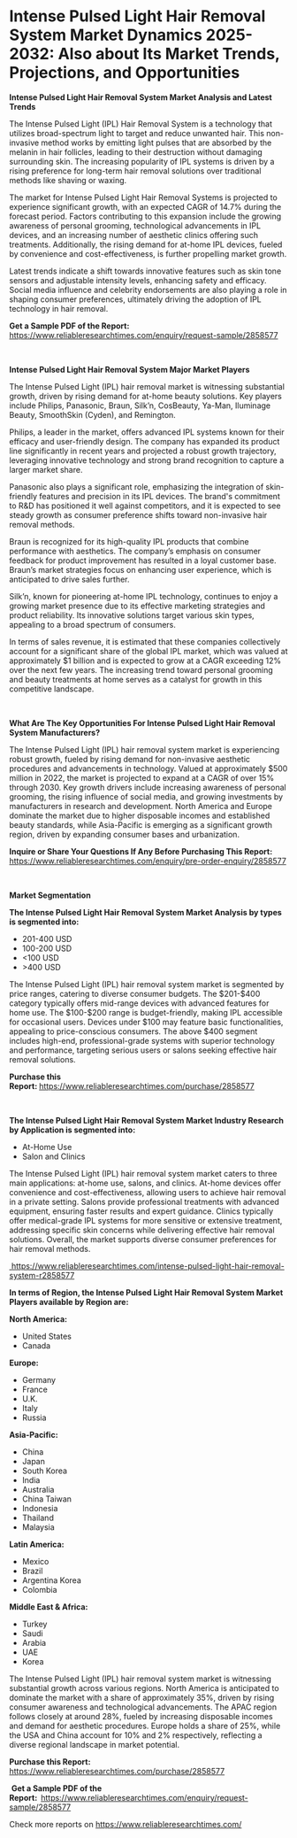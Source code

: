 <p><h1>Intense Pulsed Light Hair Removal System Market Dynamics 2025-2032: Also about Its Market Trends, Projections, and Opportunities</h1></p><p><strong>Intense Pulsed Light Hair Removal System Market Analysis and Latest Trends</strong></p>
<p><p>The Intense Pulsed Light (IPL) Hair Removal System is a technology that utilizes broad-spectrum light to target and reduce unwanted hair. This non-invasive method works by emitting light pulses that are absorbed by the melanin in hair follicles, leading to their destruction without damaging surrounding skin. The increasing popularity of IPL systems is driven by a rising preference for long-term hair removal solutions over traditional methods like shaving or waxing. </p><p>The market for Intense Pulsed Light Hair Removal Systems is projected to experience significant growth, with an expected CAGR of 14.7% during the forecast period. Factors contributing to this expansion include the growing awareness of personal grooming, technological advancements in IPL devices, and an increasing number of aesthetic clinics offering such treatments. Additionally, the rising demand for at-home IPL devices, fueled by convenience and cost-effectiveness, is further propelling market growth. </p><p>Latest trends indicate a shift towards innovative features such as skin tone sensors and adjustable intensity levels, enhancing safety and efficacy. Social media influence and celebrity endorsements are also playing a role in shaping consumer preferences, ultimately driving the adoption of IPL technology in hair removal.</p></p>
<p><strong>Get a Sample PDF of the Report:&nbsp;</strong> <a href="https://www.reliableresearchtimes.com/enquiry/request-sample/2858577?utm_campaign=2237&utm_medium=2&utm_source=Github&utm_content=ia&utm_term=12032025&utm_id=intense-pulsed-light-hair-removal-system">https://www.reliableresearchtimes.com/enquiry/request-sample/2858577</a></p>
<p>&nbsp;</p>
<p><strong>Intense Pulsed Light Hair Removal System Major Market Players</strong></p>
<p><p>The Intense Pulsed Light (IPL) hair removal market is witnessing substantial growth, driven by rising demand for at-home beauty solutions. Key players include Philips, Panasonic, Braun, Silk’n, CosBeauty, Ya-Man, Iluminage Beauty, SmoothSkin (Cyden), and Remington.</p><p>Philips, a leader in the market, offers advanced IPL systems known for their efficacy and user-friendly design. The company has expanded its product line significantly in recent years and projected a robust growth trajectory, leveraging innovative technology and strong brand recognition to capture a larger market share.</p><p>Panasonic also plays a significant role, emphasizing the integration of skin-friendly features and precision in its IPL devices. The brand's commitment to R&D has positioned it well against competitors, and it is expected to see steady growth as consumer preference shifts toward non-invasive hair removal methods.</p><p>Braun is recognized for its high-quality IPL products that combine performance with aesthetics. The company’s emphasis on consumer feedback for product improvement has resulted in a loyal customer base. Braun’s market strategies focus on enhancing user experience, which is anticipated to drive sales further.</p><p>Silk’n, known for pioneering at-home IPL technology, continues to enjoy a growing market presence due to its effective marketing strategies and product reliability. Its innovative solutions target various skin types, appealing to a broad spectrum of consumers.</p><p>In terms of sales revenue, it is estimated that these companies collectively account for a significant share of the global IPL market, which was valued at approximately $1 billion and is expected to grow at a CAGR exceeding 12% over the next few years. The increasing trend toward personal grooming and beauty treatments at home serves as a catalyst for growth in this competitive landscape.</p></p>
<p>&nbsp;</p>
<p><strong>What Are The Key Opportunities For Intense Pulsed Light Hair Removal System Manufacturers?</strong></p>
<p><p>The Intense Pulsed Light (IPL) hair removal system market is experiencing robust growth, fueled by rising demand for non-invasive aesthetic procedures and advancements in technology. Valued at approximately $500 million in 2022, the market is projected to expand at a CAGR of over 15% through 2030. Key growth drivers include increasing awareness of personal grooming, the rising influence of social media, and growing investments by manufacturers in research and development. North America and Europe dominate the market due to higher disposable incomes and established beauty standards, while Asia-Pacific is emerging as a significant growth region, driven by expanding consumer bases and urbanization.</p></p>
<p><strong>Inquire or Share Your Questions If Any Before Purchasing This Report:</strong> <a href="https://www.reliableresearchtimes.com/enquiry/pre-order-enquiry/2858577?utm_campaign=2237&utm_medium=2&utm_source=Github&utm_content=ia&utm_term=12032025&utm_id=intense-pulsed-light-hair-removal-system">https://www.reliableresearchtimes.com/enquiry/pre-order-enquiry/2858577</a></p>
<p>&nbsp;</p>
<p><strong>Market Segmentation</strong></p>
<p><strong>The Intense Pulsed Light Hair Removal System Market Analysis by types is segmented into:</strong></p>
<p><ul><li>201-400 USD</li><li>100-200 USD</li><li><100 USD</li><li>>400 USD</li></ul></p>
<p><p>The Intense Pulsed Light (IPL) hair removal system market is segmented by price ranges, catering to diverse consumer budgets. The $201-$400 category typically offers mid-range devices with advanced features for home use. The $100-$200 range is budget-friendly, making IPL accessible for occasional users. Devices under $100 may feature basic functionalities, appealing to price-conscious consumers. The above $400 segment includes high-end, professional-grade systems with superior technology and performance, targeting serious users or salons seeking effective hair removal solutions.</p></p>
<p><strong>Purchase this Report:&nbsp;</strong><a href="https://www.reliableresearchtimes.com/purchase/2858577?utm_campaign=2237&utm_medium=2&utm_source=Github&utm_content=ia&utm_term=12032025&utm_id=intense-pulsed-light-hair-removal-system">https://www.reliableresearchtimes.com/purchase/2858577</a></p>
<p>&nbsp;</p>
<p><strong>The Intense Pulsed Light Hair Removal System Market Industry Research by Application is segmented into:</strong></p>
<p><ul><li>At-Home Use</li><li>Salon and Clinics</li></ul></p>
<p><p>The Intense Pulsed Light (IPL) hair removal system market caters to three main applications: at-home use, salons, and clinics. At-home devices offer convenience and cost-effectiveness, allowing users to achieve hair removal in a private setting. Salons provide professional treatments with advanced equipment, ensuring faster results and expert guidance. Clinics typically offer medical-grade IPL systems for more sensitive or extensive treatment, addressing specific skin concerns while delivering effective hair removal solutions. Overall, the market supports diverse consumer preferences for hair removal methods.</p></p>
<p><a href="https://www.reliableresearchtimes.com/intense-pulsed-light-hair-removal-system-r2858577?utm_campaign=2237&utm_medium=2&utm_source=Github&utm_content=ia&utm_term=12032025&utm_id=intense-pulsed-light-hair-removal-system">&nbsp;https://www.reliableresearchtimes.com/intense-pulsed-light-hair-removal-system-r2858577</a></p>
<p><strong>In terms of Region, the Intense Pulsed Light Hair Removal System Market Players available by Region are:</strong></p>
<p>
    <p> <strong> North America: </strong>
        <ul>
            <li>United States</li>
            <li>Canada</li>
        </ul>
        </p> 
    <p> <strong> Europe: </strong>
        <ul>
            <li>Germany</li>
            <li>France</li>
            <li>U.K.</li>
            <li>Italy</li>
            <li>Russia</li>
        </ul>
        </p> 
    <p> <strong> Asia-Pacific: </strong>
        <ul>
            <li>China</li>
            <li>Japan</li>
            <li>South Korea</li>
            <li>India</li>
            <li>Australia</li>
            <li>China Taiwan</li>
            <li>Indonesia</li>
            <li>Thailand</li>
            <li>Malaysia</li>
        </ul>
        </p> 
    <p> <strong> Latin America: </strong>
        <ul>
            <li>Mexico</li>
            <li>Brazil</li>
            <li>Argentina Korea</li>
            <li>Colombia</li>
        </ul>
        </p> 
    <p> <strong> Middle East & Africa: </strong>
        <ul>
            <li>Turkey</li>
            <li>Saudi</li>
            <li>Arabia</li>
            <li>UAE</li>
            <li>Korea</li>
        </ul>
    </p>
    </p>
<p><p>The Intense Pulsed Light (IPL) hair removal system market is witnessing substantial growth across various regions. North America is anticipated to dominate the market with a share of approximately 35%, driven by rising consumer awareness and technological advancements. The APAC region follows closely at around 28%, fueled by increasing disposable incomes and demand for aesthetic procedures. Europe holds a share of 25%, while the USA and China account for 10% and 2% respectively, reflecting a diverse regional landscape in market potential.</p></p>
<p><strong>Purchase this Report: </strong><a href="https://www.reliableresearchtimes.com/purchase/2858577?utm_campaign=2237&utm_medium=2&utm_source=Github&utm_content=ia&utm_term=12032025&utm_id=intense-pulsed-light-hair-removal-system">https://www.reliableresearchtimes.com/purchase/2858577</a></p>
<p>&nbsp;<strong>Get a Sample PDF of the Report:&nbsp;&nbsp;</strong><a href="https://www.reliableresearchtimes.com/enquiry/request-sample/2858577?utm_campaign=2237&utm_medium=2&utm_source=Github&utm_content=ia&utm_term=12032025&utm_id=intense-pulsed-light-hair-removal-system">https://www.reliableresearchtimes.com/enquiry/request-sample/2858577</a></p>
<p><strong></strong></p>
<p>Check more reports on <a href="https://www.reliableresearchtimes.com/?utm_campaign=2237&utm_medium=2&utm_source=Github&utm_content=ia&utm_term=12032025&utm_id=intense-pulsed-light-hair-removal-system">https://www.reliableresearchtimes.com/</a></p>